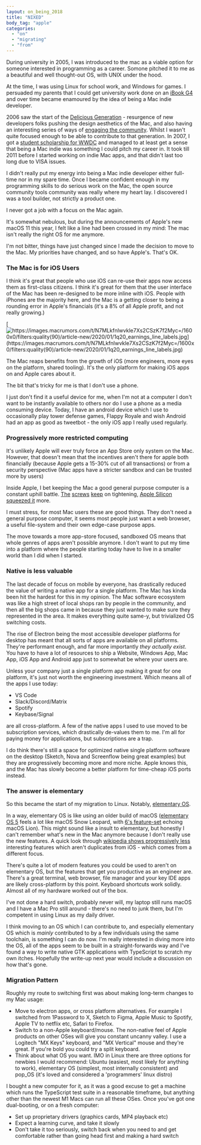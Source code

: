 ```yaml
---
layout: on_being_2018
title: "NIXED"
body_tag: "apple"
categories:
  - "on"
  - "migrating"
  - "from"
---
```


During university in 2005, I was introduced to the mac as a viable option for someone interested in programming as a
career. Somone pitched it to me as a beautiful and well thought-out OS, with UNIX under the hood.

At the time, I was using Linux for school work, and Windows for games. I persuaded my parents that I could get
university work done on an [iBook G4](https://en.wikipedia.org/wiki/IBook) and over time became enamoured by the idea of
being a Mac indie developer.

2006 saw the start of the [Delicious Generation](https://weblog.rogueamoeba.com/2006/11/06/) - resurgence of new
developers folks pushing the design aesthetics of the Mac, and also having an interesting series of ways of
[engaging the community](https://en.wikipedia.org/wiki/MacHeist). Whilst I wasn't quite focused enough to be able to
contribute to that generation. In 2007, I got a
[student scholarship for WWDC](https://twitter.com/orta/status/36295382?s=20) and managed to at least get a sense that
being a Mac indie was something I could pitch my career in. It took till 2011 before I started working on indie Mac
apps, and that didn't last too long due to VISA issues.

I didn't really put my energy into being a Mac indie developer either full-time nor in my spare time. Once I became
confident enough in my programming skills to do serious work on the Mac, the open source community tools community was
really where my heart lay. I discovered I was a tool builder, not strictly a product one.

I never got a job with a focus on the Mac again.

It's somewhat nebulous, but during the announcements of Apple's new macOS 11 this year, I felt like a line had been
crossed in my mind: The mac isn't really the right OS for me anymore.

I'm not bitter, things have just changed since I made the decision to move to the Mac. My priorities have changed, and
so have Apple's. That's OK.

### The Mac is for iOS Users

I think it's great that people who use iOS can re-use their apps now access them as first-class citizens. I think it's
great for them that the user interface of the Mac has been re-designed to be more inline with iOS. People with iPhones
are the majority here, and the Mac is a getting closer to being a rounding error in Apple's financials (it's a 8% of all
Apple profit, and not really growing.)

[![https://images.macrumors.com/t/N7MLkfnlwvkle7Xs2CSzK7f2Myc=/1600x0/filters:quality(90)/article-new/2020/01/1q20_earnings_line_labels.jpg](<https://images.macrumors.com/t/N7MLkfnlwvkle7Xs2CSzK7f2Myc=/1600x0/filters:quality(90)/article-new/2020/01/1q20_earnings_line_labels.jpg>)](https://forums.macrumors.com/threads/apple-reports-3q-2020-results-11-25b-profit-on-59-7b-revenue-4-for-1-stock-split-announced.2248022/)

The Mac reaps benefits from the growth of iOS (more engineers, more eyes on the platform, shared tooling). It's the only
platform for making iOS apps on and Apple cares about it.

The bit that's tricky for me is that I don't use a phone.

I just don't find it a useful device for me, when I'm not at a computer I don't want to be instantly available to others
nor do I use a phone as a media consuming device. Today, I have an android device which I use to occasionally play tower
defense games, Flappy Royale and wish Android had an app as good as tweetbot - the only iOS app I really used regularly.

### Progressively more restricted computing

It's unlikely Apple will ever truly force an App Store only system on the Mac. However, that doesn't mean that the
incentives aren't there for apple both financially (because Apple gets a 15-30% cut of all transactions) or from a
security perspective (Mac apps have a stricter sandbox and can be trusted more by users)

Inside Apple, I bet keeping the Mac a good general purpose computer is a constant uphill battle.
[The](https://sigpipe.macromates.com/2020/macos-catalina-slow-by-design/)
[screws](https://medium.com/rocknnull/xcode-8-plugins-alcatraz-the-end-of-an-era-ea6e63617d14)
[keep](https://www.zdnet.com/article/apple-deprecating-macos-kernel-extensions-kexts-is-a-great-win-for-security/) on
tightening, [Apple Silicon squeezed it](https://lapcatsoftware.com/articles/unsigned.html) more.

I must stress, for most Mac users these are good things. They don't need a general purpose computer, it seems most
people just want a web browser, a useful file-system and their own edge-case purpose apps.

The move towards a more app-store focused, sandboxed OS means that whole genres of apps aren't possible anymore. I don't
want to put my time into a platform where the people starting today have to live in a smaller world than I did when I
started.

### Native is less valuable

The last decade of focus on mobile by everyone, has drastically reduced the value of writing a native app for a single
platform. The Mac has kinda been hit the hardest for this in my opinion. The Mac software ecosystem was like a high
street of local shops ran by people in the community, and then all the big shops came in because they just wanted to
make sure they represented in the area. It makes everything quite same-y, but trivialized OS switching costs.

The rise of Electron being the most accessible developer platforms for desktop has meant that all sorts of apps are
available on all platforms. They're performant enough, and far more importantly _they actually exist_. You have to have
a lot of resources to ship a Website, Windows App, Mac App, iOS App and Android app just to somewhat be where your users
are.

Unless your company just a single platform app making it great for one platform, it's just not worth the engineering
investment. Which means all of the apps I use today:

- VS Code
- Slack/Discord/Matrix
- Spotify
- Keybase/Signal

are all cross-platform. A few of the native apps I used to use moved to be subscription services, which drastically
de-values them to me. I'm all for paying money for applications, but subscriptions are a trap.

I do think there's still a space for optimized native single platform software on the desktop (Sketch, Nova and
Screenflow being great examples) but they are progressively becoming more and more niche. Apple knows this, and the Mac
has slowly become a better platform for time-cheap iOS ports instead.

### The answer is elementary

So this became the start of my migration to Linux. Notably, [elementary OS](https://elementary.io).

In a way, elementary OS is like using an older build of macOS
([elementary OS 5](https://blog.elementary.io/introducing-elementary-os-5-1-hera/) feels a lot like macOS Snow Leopard,
with [6's feature-set](https://blog.elementary.io/updates-for-july-2020/) echoing macOS Lion). This might sound like a
insult to elementary, but honestly I can't remember what's new in the Mac anymore because I don't really use the new
features. A quick look through [wikipedia shows progressively less](https://en.wikipedia.org/wiki/MacOS_version_history)
interesting features which aren't duplicates from iOS - which comes from a different focus.

There's quite a lot of modern features you could be used to aren't on elementary OS, but the features that get you
productive as an engineer are. There's a great terminal, web browser, file manager and your key IDE apps are likely
cross-platform by this point. Keyboard shortcuts work solidly. Almost all of my hardware worked out of the box.

I've not done a hard switch, probably never will, my laptop still runs macOS and I have a Mac Pro still around - there's
no need to junk them, but I'm competent in using Linux as my daily driver.

I think moving to an OS which I can contribute to, and especially elementary OS which is _mainly_ contributed to by a
few individuals using the same toolchain, is something I can do now. I'm really interested in diving more into the OS,
all of the apps seem to be built in a straight-forwards way and I've found a way to write native GTK applications with
TypeScript to scratch my own itches. Hopefully the write-up next year would include a discussion on how that's gone.

### Migration Pattern

Roughly my route to switching first was about making long-term changes to my Mac usage:

- Move to electron apps, or cross platform alternatives. For example I switched from 1Password to X, Sketch to Figma,
  Apple Music to Spotify, Apple TV to netflix etc, Safari to Firefox.
- Switch to a non-Apple keyboard/mouse. The non-native feel of Apple products on other OSes will give you constant
  uncanny valley. I use a Logitech "MX Keys" keyboard, and "MX Vertical" mouse and they're great. If you're bold you
  could try a split keyboard.
- Think about what OS you want. IMO in Linux there are three options for newbies I would recommend: Ubuntu (easiest,
  most likely for anything to work), elementary OS (simplest, most internally consistent) and pop_OS (it's loved and
  considered a 'programmers' linux distro)

I bought a new computer for it, as it was a good excuse to get a machine which runs the TypeScript test suite in a
reasonable timeframe, but anything other than the newest M1 Macs can run all these OSes. Once you've got one
dual-booting, or on a fresh computer:

- Set up proprietary drivers (graphics cards, MP4 playback etc)
- Expect a learning curve, and take it slowly
- Don't take it too seriously, switch back when you need to and get comfortable rather than going head first and making
  a hard switch
